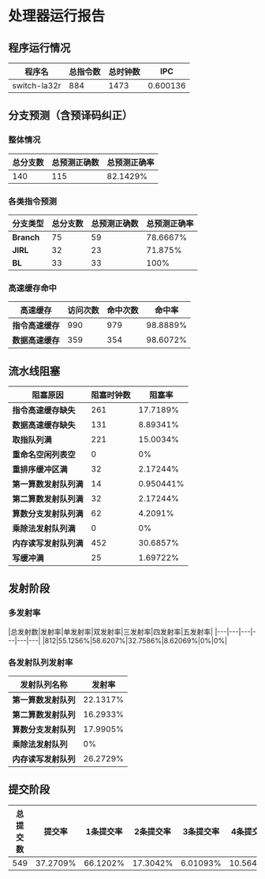 # 处理器运行报告
## 程序运行情况
|程序名|总指令数|总时钟数|IPC|
|---|---|---|---|
|switch-la32r|884|1473|0.600136|

## 分支预测（含预译码纠正）
### 整体情况
|总分支数|总预测正确数|总预测正确率|
|---|---|---|
|140|115|82.1429%|

### 各类指令预测
|分支类型|总分支数|总预测正确数|总预测正确率|
|---|---|---|---|
|**Branch**| 75 | 59 | 78.6667%|
|**JIRL**| 32 | 23 | 71.875%|
|**BL**| 33 | 33 | 100%|

### 高速缓存命中
|高速缓存|访问次数|命中次数|命中率|
|---|---|---|---|
|**指令高速缓存**| 990 | 979 | 98.8889%|
|**数据高速缓存**| 359 | 354 | 98.6072%|
## 流水线阻塞
|阻塞原因|阻塞时钟数|阻塞率|
|---|---|---|
|**指令高速缓存缺失**| 261 | 17.7189%|
|**数据高速缓存缺失**| 131 | 8.89341%|
|**取指队列满**| 221 | 15.0034%|
|**重命名空闲列表空**|0 | 0%|
|**重排序缓冲区满**|32 | 2.17244%|
|**第一算数发射队列满**|14 | 0.950441%|
|**第二算数发射队列满**|32 | 2.17244%|
|**算数分支发射队列满**|62 | 4.2091%|
|**乘除法发射队列满**|0 | 0%|
|**内存读写发射队列满**|452 | 30.6857%|
|**写缓冲满**|25 | 1.69722%|

## 发射阶段
### 多发射率
|总发射数|发射率|单发射率|双发射率|三发射率|四发射率|五发射率|
|---|---|---|---|---|---|
|812|55.1256%|58.6207%|32.7586%|8.62069%|0%|0%|

### 各发射队列发射率
|发射队列名称|发射率|
|---|---|
|**第一算数发射队列**|22.1317%|
|**第二算数发射队列**|16.2933%|
|**算数分支发射队列**|17.9905%|
|**乘除法发射队列**|0%|
|**内存读写发射队列**|26.2729%|

## 提交阶段
|总提交数|提交率|1条提交率|2条提交率|3条提交率|4条提交率|
|---|---|---|---|---|---|
|549|37.2709%|66.1202%|17.3042%|6.01093%|10.5647%|
